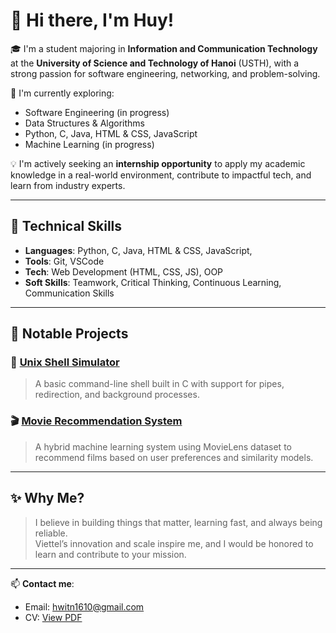 # 👋 Hi there, I'm Huy!

🎓 I'm a student majoring in **Information and Communication Technology** at the **University of Science and Technology of Hanoi** (USTH), with a strong passion for software engineering, networking, and problem-solving.

🌱 I'm currently exploring:
- Software Engineering (in progress)
- Data Structures & Algorithms
- Python, C, Java, HTML & CSS, JavaScript
- Machine Learning (in progress)

💡 I'm actively seeking an **internship opportunity** to apply my academic knowledge in a real-world environment, contribute to impactful tech, and learn from industry experts.

---

## 🚀 Technical Skills

- **Languages**: Python, C, Java, HTML & CSS, JavaScript, 
- **Tools**: Git, VSCode
- **Tech**: Web Development (HTML, CSS, JS), OOP
- **Soft Skills**: Teamwork, Critical Thinking, Continuous Learning, Communication Skills

---

## 📂 Notable Projects

### 🔧 [Unix Shell Simulator](https://github.com/yourusername/unix-shell)
> A basic command-line shell built in C with support for pipes, redirection, and background processes.

### 🎬 [Movie Recommendation System](https://github.com/yourusername/movie-recommender)
> A hybrid machine learning system using MovieLens dataset to recommend films based on user preferences and similarity models.

---

## ✨ Why Me?

> I believe in building things that matter, learning fast, and always being reliable.  
> Viettel’s innovation and scale inspire me, and I would be honored to learn and contribute to your mission.

---

📫 **Contact me**:  
- Email: [hwitn1610@gmail.com](mailto:hwitn1610@gmail.com)  
- CV: [View PDF](https://link-to-your-resume.pdf)



<!--
**TrinhNhatHuy/TrinhNhatHuy** is a ✨ _special_ ✨ repository because its `README.md` (this file) appears on your GitHub profile.

Here are some ideas to get you started:

- 🔭 I’m currently working on ...
- 🌱 I’m currently learning ...
- 👯 I’m looking to collaborate on ...
- 🤔 I’m looking for help with ...
- 💬 Ask me about ...
- 📫 How to reach me: ...
- 😄 Pronouns: ...
- ⚡ Fun fact: ...
-->
